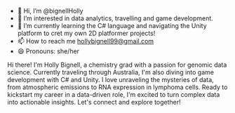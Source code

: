 - 👋 Hi, I’m @bignellHolly
- 👀 I’m interested in data analytics, travelling and game development.
- 🌱 I’m currently learning the C# language and navigating the Unity platform to cret my own 2D platformer projects!
- 📫 How to reach me hollybignell99@gmail.com
- 😄 Pronouns: she/her

Hi there! I'm Holly Bignell, a chemistry grad with a passion for genomic data science. Currently traveling through Australia, I'm also diving into game development with C# and Unity. I love unraveling the mysteries of data, from atmospheric emissions to RNA expression in lymphoma cells. Ready to kickstart my career in a data-driven role, I'm excited to turn complex data into actionable insights. Let's connect and explore together!










